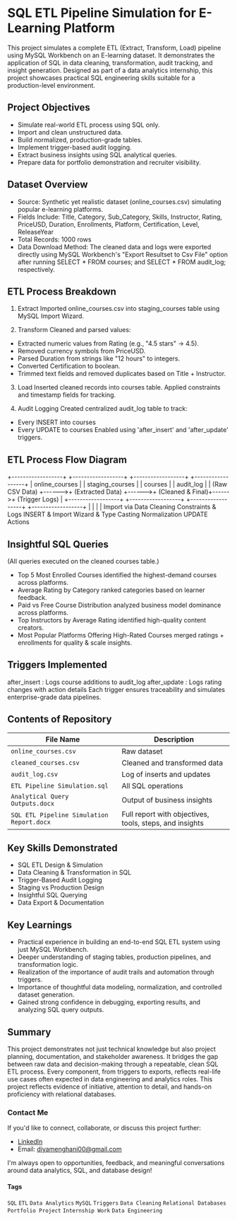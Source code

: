 # SQL ETL Pipeline Simulation for E-Learning Platform

This project simulates a complete ETL (Extract, Transform, Load) pipeline using MySQL Workbench on an E-learning dataset. It demonstrates the application of SQL in data cleaning, transformation, audit tracking, and insight generation. Designed as part of a data analytics internship, this project showcases practical SQL engineering skills suitable for a production-level environment.


## Project Objectives
- Simulate real-world ETL process using SQL only.
- Import and clean unstructured data.
- Build normalized, production-grade tables.
- Implement trigger-based audit logging.
- Extract business insights using SQL analytical queries.
- Prepare data for portfolio demonstration and recruiter visibility.


## Dataset Overview
- Source: Synthetic yet realistic dataset (online_courses.csv) simulating popular e-learning platforms.
- Fields Include: Title, Category, Sub_Category, Skills, Instructor, Rating, PriceUSD, Duration, Enrollments, Platform, Certification, Level, ReleaseYear
- Total Records: 1000 rows
- Data Download Method: The cleaned data and logs were exported directly using MySQL Workbench's "Export Resultset to Csv File" option after running SELECT * FROM courses; and SELECT * FROM audit_log; respectively.


## ETL Process Breakdown

1. Extract
Imported online_courses.csv into staging_courses table using MySQL Import Wizard.

2. Transform
Cleaned and parsed values:
  - Extracted numeric values from Rating (e.g., "4.5 stars" -> 4.5).
  - Removed currency symbols from PriceUSD.
  - Parsed Duration from strings like "12 hours" to integers.
  - Converted Certification to boolean.
  - Trimmed text fields and removed duplicates based on Title + Instructor.

3. Load
Inserted cleaned records into courses table.
Applied constraints and timestamp fields for tracking.

4. Audit Logging
Created centralized audit_log table to track:
  - Every INSERT into courses
  - Every UPDATE to courses
Enabled using 'after_insert' and 'after_update' triggers.


## ETL Process Flow Diagram

+------------------+       +------------------+       +------------------+       +------------------+
| online_courses   |       | staging_courses  |       |    courses       |       |   audit_log      |
| (Raw CSV Data)   +------>+ (Extracted Data) +------>+ (Cleaned & Final)+------>+ (Trigger Logs)   |
+------------------+       +------------------+       +------------------+       +------------------+
         |                          |                          |                          |
     Import via               Data Cleaning               Constraints &               Logs INSERT &
    Import Wizard             & Type Casting              Normalization               UPDATE Actions


## Insightful SQL Queries 
(All queries executed on the cleaned courses table.)
- Top 5 Most Enrolled Courses identified the highest-demand courses across platforms.
- Average Rating by Category ranked categories based on learner feedback.
- Paid vs Free Course Distribution analyzed business model dominance across platforms.
- Top Instructors by Average Rating identified high-quality content creators.
- Most Popular Platforms Offering High-Rated Courses merged ratings + enrollments for quality & scale insights.


## Triggers Implemented
after_insert : Logs course additions to audit_log
after_update : Logs rating changes with action details
Each trigger ensures traceability and simulates enterprise-grade data pipelines.


## Contents of Repository

|                 File Name                 |                      Description                        |
|-------------------------------------------|---------------------------------------------------------|
|            `online_courses.csv`           | Raw dataset                                             |
|            `cleaned_courses.csv`          | Cleaned and transformed data                            |
|              `audit_log.csv`              | Log of inserts and updates                              |
|        `ETL Pipeline Simulation.sql`      | All SQL operations                                      |
|       `Analytical Query Outputs.docx`     | Output of business insights                             |
| `SQL ETL Pipeline Simulation Report.docx` | Full report with objectives, tools, steps, and insights |


## Key Skills Demonstrated
- SQL ETL Design & Simulation
- Data Cleaning & Transformation in SQL
- Trigger-Based Audit Logging
- Staging vs Production Design
- Insightful SQL Querying
- Data Export & Documentation


## Key Learnings
- Practical experience in building an end-to-end SQL ETL system using just MySQL Workbench.
- Deeper understanding of staging tables, production pipelines, and transformation logic.
- Realization of the importance of audit trails and automation through triggers.
- Importance of thoughtful data modeling, normalization, and controlled dataset generation.
- Gained strong confidence in debugging, exporting results, and analyzing SQL query outputs.


## Summary
This project demonstrates not just technical knowledge but also project planning, documentation, and stakeholder awareness. It bridges the gap between raw data and decision-making through a repeatable, clean SQL ETL process. Every component, from triggers to exports, reflects real-life use cases often expected in data engineering and analytics roles. This project reflects evidence of initiative, attention to detail, and hands-on proficiency with relational databases.

### Contact Me
If you'd like to connect, collaborate, or discuss this project further:
- [LinkedIn](https://www.linkedin.com/in/diya-menghani-ab409031a/)
- Email: diyamenghani00@gmail.com

I'm always open to opportunities, feedback, and meaningful conversations around data analytics, SQL, and database design!


#### Tags
`SQL` `ETL` `Data Analytics` `MySQL` `Triggers` `Data Cleaning` `Relational Databases` `Portfolio Project` `Internship Work` `Data Engineering`
